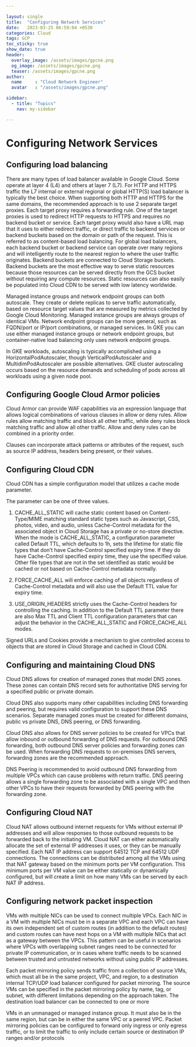 ```yaml
---

layout: single
title:  "Configuring Network Services"
date:   2023-03-25 06:59:04 +0530
categories: Cloud
tags: GCP
toc_sticky: true
show_date: true
header:
  overlay_image: /assets/images/gpcne.png
  og_image: /assets/images/gpcne.png
  teaser: /assets/images/gpcne.png
author:
  name     : "Cloud Network Engineer"
  avatar   : "/assets/images/gpcne.png"

sidebar:
  - title: "Topics"
    nav: my-sidebar

---
```


# Configuring Network Services

## Configuring load balancing
There are many types of load balancer available in Google Cloud. Some operate at layer 4 (L4) and others at layer 7 (L7). For HTTP and HTTPS traffic the L7 internal or external regional or global HTTP(S) load balancer is typically the best choice.
When supporting both HTTP and HTTPS for the same domains, the recommended approach is to use 2 separate target proxies. Each target proxy requires a forwarding rule. One of the target proxies is used to redirect HTTP requests to HTTPS and requires no backend bucket or service. Each target proxy would also have a URL map that it uses to either redirect traffic, or direct traffic to backend services or backend buckets based on the domain or path of the request. This is referred to as content-based load balancing.
For global load balancers, each backend bucket or backend service can operate over many regions and will intelligently route to the nearest region to where the user traffic originates. Backend buckets are connected to Cloud Storage buckets. Backend buckets are the most effective way to serve static resources because those resources can be served directly from the GCS bucket without requiring any compute resources. Static resources can also easily be populated into Cloud CDN to be served with low latency worldwide.

Managed instance groups and network endpoint groups can both autoscale. They create or delete replicas to serve traffic automatically, based on resource target values that are measured by metrics collected by Google Cloud Monitoring. Managed instance groups are always groups of identical VMs. Network endpoint groups can be more general, such as FQDN/port or IP/port combinations, or managed services. In GKE you can use either managed instance groups or network endpoint groups, but container-native load balancing only uses network endpoint groups.

In GKE workloads, autoscaling is typically accomplished using a HorizontalPodAutoscaler, though VerticalPodAutoscaler and MultidimPodAutoscaler are possible alternatives. GKE cluster autoscaling occurs based on the resource demands and scheduling of pods across all workloads using a given node pool.

## Configuring Google Cloud Armor policies

Cloud Armor can provide WAF capabilities via an expression language that allows logical combinations of various clauses in allow or deny rules. Allow rules allow matching traffic and block all other traffic, while deny rules block matching traffic and allow all other traffic. Allow and deny rules can be combined in a priority order.

Clauses can incorporate attack patterns or attributes of the request, such as source IP address, headers being present, or their values.

## Configuring Cloud CDN

Cloud CDN has a simple configuration model that utilizes a cache mode parameter.

The parameter can be one of three values.

1. CACHE_ALL_STATIC will cache static content based on Content-Type/MIME matching standard static types such as Javascript, CSS, photos, video, and audio, unless Cache-Control metadata for the associated object in Cloud Storage has a private or no-store directive. When the mode is CACHE_ALL_STATIC, a configuration parameter called Default TTL, which defaults to 1h, sets the lifetime for static file types that don’t have Cache-Control specified expiry time. If they do have Cache-Control specified expiry time, they use the specified value. Other file types that are not in the set identified as static would be cached or not based on Cache-Control metadata normally.

2. FORCE_CACHE_ALL will enforce caching of all objects regardless of Cache-Control metadata and will also use the Default TTL value for expiry time.

3. USE_ORIGIN_HEADERS strictly uses the Cache-Control headers for controlling the caching. In addition to the Default TTL parameter there are also Max TTL and Client TTL configuration parameters that can adjust the behavior in the CACHE_ALL_STATIC and FORCE_CACHE_ALL modes.

Signed URLs and Cookies provide a mechanism to give controlled access to objects that are stored in Cloud Storage and cached in Cloud CDN.



## Configuring and maintaining Cloud DNS

Cloud DNS allows for creation of managed zones that model DNS zones. These zones can contain DNS record sets for authoritative DNS serving for a specified public or private domain.

Cloud DNS also supports many other capabilities including DNS forwarding and peering, but requires valid configuration to support these DNS scenarios. Separate managed zones must be created for different domains, public vs private DNS, DNS peering, or DNS forwarding.

Cloud DNS also allows for DNS server policies to be created for VPCs that allow inbound or outbound forwarding of DNS requests. For outbound DNS forwarding, both outbound DNS server policies and forwarding zones can be used. When forwarding DNS requests to on-premises DNS servers, forwarding zones are the recommended approach.



DNS Peering is recommended to avoid outbound DNS forwarding from multiple VPCs which can cause problems with return traffic. DNS peering allows a single forwarding zone to be associated with a single VPC and then other VPCs to have their requests forwarded by DNS peering with the forwarding zone.



## Configuring Cloud NAT

Cloud NAT allows outbound internet requests for VMs without external IP addresses and will allow responses to those outbound requests to be forwarded back to the initiating VM. Cloud NAT can either automatically allocate the set of external IP addresses it uses, or they can be manually specified. Each NAT IP address can support 64512 TCP and 64512 UDP connections. The connections can be distributed among all the VMs using that NAT gateway based on the minimum ports per VM configuration. This minimum ports per VM value can be either statically or dynamically configured, but will create a limit on how many VMs can be served by each NAT IP address.



## Configuring network packet inspection

VMs with multiple NICs can be used to connect multiple VPCs. Each NIC in a VM with multiple NICs must be in a separate VPC and each VPC can have its own independent set of custom routes (in addition to the default routes) and custom routes can have next hops on a VM with multiple NICs that act as a gateway between the VPCs. This pattern can be useful in scenarios where VPCs with overlapping subnet ranges need to be connected for private IP communication, or in cases where traffic needs to be scanned between trusted and untrusted networks without using public IP addresses.



Each packet mirroring policy sends traffic from a collection of source VMs, which must all be in the same project, VPC, and region, to a destination internal TCP/UDP load balancer configured for packet mirroring. The source VMs can be specified in the packet mirroring policy by name, tag, or subnet, with different limitations depending on the approach taken. The destination load balancer can be connected to one or more

VMs in an unmanaged or managed instance group. It must also be in the same region, but can be in either the same VPC or a peered VPC. Packet mirroring policies can be configured to forward only ingress or only egress traffic, or to limit the traffic to only include certain source or destination IP ranges and/or protocols
